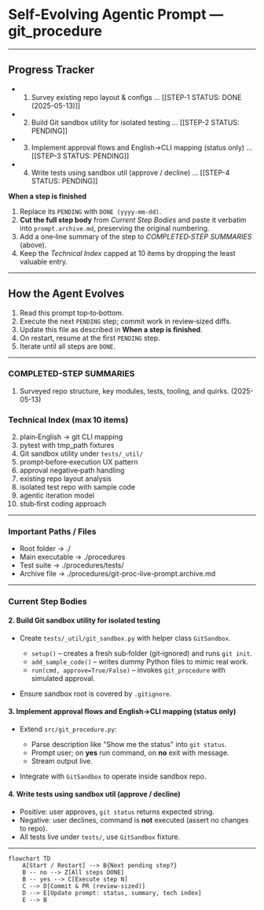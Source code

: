 # Self-Evolving Agentic Prompt — git\_procedure

---

## Progress Tracker

* 1. Survey existing repo layout & configs ... [[STEP-1 STATUS: DONE (2025-05-13)]]
* 2. Build Git sandbox utility for isolated testing ... \[\[STEP-2 STATUS: PENDING]]
* 3. Implement approval flows and English→CLI mapping (status only) ... \[\[STEP-3 STATUS: PENDING]]
* 4. Write tests using sandbox util (approve / decline) ... \[\[STEP-4 STATUS: PENDING]]

**When a step is finished**

1. Replace its `PENDING` with `DONE (yyyy‑mm‑dd)`.
2. **Cut the full step body** from *Current Step Bodies* and paste it verbatim into `prompt.archive.md`, preserving the original numbering.
3. Add a one‑line summary of the step to *COMPLETED‑STEP SUMMARIES* (above).
4. Keep the *Technical Index* capped at 10 items by dropping the least valuable entry.

---

## How the Agent Evolves

1. Read this prompt top‑to‑bottom.
2. Execute the next `PENDING` step; commit work in review‑sized diffs.
3. Update this file as described in **When a step is finished**.
4. On restart, resume at the first `PENDING` step.
5. Iterate until all steps are `DONE`.

---

### COMPLETED-STEP SUMMARIES

1. Surveyed repo structure, key modules, tests, tooling, and quirks. (2025-05-13)

### Technical Index (max 10 items)

2. plain‑English → git CLI mapping
3. pytest with tmp\_path fixtures
4. Git sandbox utility under `tests/_util/`
5. prompt‑before‑execution UX pattern
6. approval negative‑path handling
7. existing repo layout analysis
8. isolated test repo with sample code
9. agentic iteration model
10. stub‑first coding approach

---

### Important Paths / Files

* Root folder        -> ./
* Main executable    -> ./procedures
* Test suite         -> ./procedures/tests/
* Archive file       -> ./procedures/git-proc-live-prompt.archive.md

---

### Current Step Bodies

#### 2. Build Git sandbox utility for isolated testing

* Create `tests/_util/git_sandbox.py` with helper class `GitSandbox`.

  * `setup()` – creates a fresh sub‑folder (git‑ignored) and runs `git init`.
  * `add_sample_code()` – writes dummy Python files to mimic real work.
  * `run(cmd, approve=True/False)` – invokes `git_procedure` with simulated approval.
* Ensure sandbox root is covered by `.gitignore`.

#### 3. Implement approval flows and English→CLI mapping (status only)

* Extend `src/git_procedure.py`:

  * Parse description like "Show me the status" into `git status`.
  * Prompt user; on **yes** run command, on **no** exit with message.
  * Stream output live.
* Integrate with `GitSandbox` to operate inside sandbox repo.

#### 4. Write tests using sandbox util (approve / decline)

* Positive: user approves, `git status` returns expected string.
* Negative: user declines, command is **not** executed (assert no changes to repo).
* All tests live under `tests/`, use `GitSandbox` fixture.

---

```mermaid
flowchart TD
    A[Start / Restart] --> B{Next pending step?}
    B -- no --> Z[All steps DONE]
    B -- yes --> C[Execute step N]
    C --> D[Commit & PR (review‑sized)]
    D --> E[Update prompt: status, summary, tech index]
    E --> B
```

